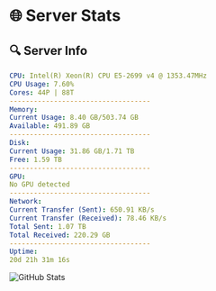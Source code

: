 # 🌐 Server Stats
## 🔍 Server Info
```yaml
CPU: Intel(R) Xeon(R) CPU E5-2699 v4 @ 1353.47MHz
CPU Usage: 7.60%
Cores: 44P | 88T
-----------------------------------
Memory:
Current Usage: 8.40 GB/503.74 GB
Available: 491.89 GB
-----------------------------------
Disk:
Current Usage: 31.86 GB/1.71 TB
Free: 1.59 TB
-----------------------------------
GPU:
No GPU detected
-----------------------------------
Network:
Current Transfer (Sent): 650.91 KB/s
Current Transfer (Received): 78.46 KB/s
Total Sent: 1.07 TB
Total Received: 220.29 GB
-----------------------------------
Uptime:
20d 21h 31m 16s
```
![GitHub Stats](https://img.shields.io/badge/Updated-2025-05-10_14:40:04-blue)